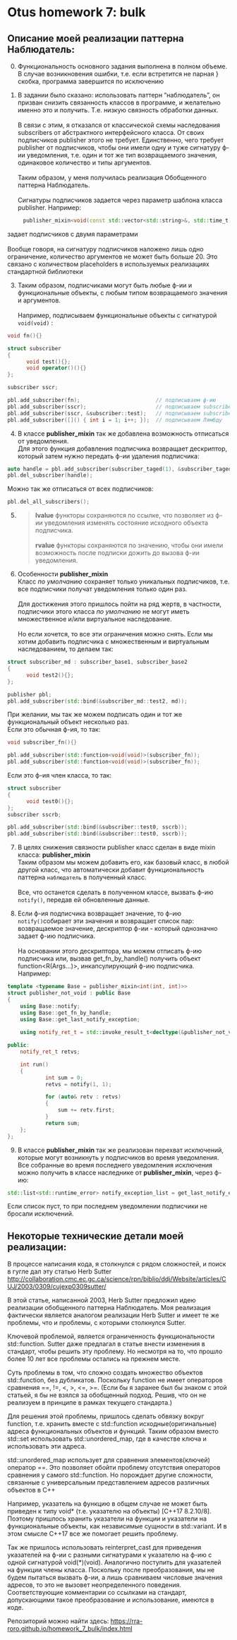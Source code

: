 # Otus homework 7: bulk

## Описание моей реализации паттерна Наблюдатель:

0) Функциональность основного задания выполнена в полном объеме.<br>
   В случае возникновения ошибки, т.е. если встретится не парная } скобка, программа завершится по исключению

1)	В задании было сказано: использовать паттерн “наблюдатель”, он призван снизить связанность
классов в программе, и желательно именно это и получить. Т.е. низкую связность обработки данных.<br><br>
В связи с этим, я отказался от классической схемы наследования subscribers от абстрактного
интерфейсного класса. От своих подписчиков publisher этого не требует. Единственно, чего требует
publisher от подписчиков, чтобы они имели одну и туже сигнатуру ф-ии уведомления, т.е. один и
тот же тип возвращаемого значения, одинаковое количество и типы аргументов.<br><br>
Таким образом, у меня получилась реализация Обобщенного паттерна Наблюдатель.<br><br>
Сигнатуры подписчиков задается через параметр шаблона класса publisher. Например:

~~~cpp
     publisher_mixin<void(const std::vector<std::string>&, std::time_t)>
~~~

задает подписчиков с двумя параметрами<br><br>
Вообще говоря, на сигнатуру подписчиков наложено лишь одно ограничение, количество
аргументов не может быть больше 20. Это связано с количеством placeholders
в используемых реализациях стандартной библиотеки

3)	Таким образом, подписчиками могут быть любые ф-ии и функциональные объекты,
с любым типом возвращаемого значения и аргументов.<br><br>
Например, подписываем функциональные объекты с сигнатурой `void(void)` :

~~~cpp
void fn(){}

struct subscriber
{
      void test(){};
      void operator()(){}
};

subscriber sscr;

pbl.add_subscriber(fn);                        // подписываем ф-ию
pbl.add_subscriber(sscr);                      // подписываем subscriber::operator()
pbl.add_subscriber(sscr, &subscriber::test);   // подписываем subscriber::test()
pbl.add_subscriber([]() { int i = 1; i++; });  // подписываем Лямбду

~~~

4) В классе **publisher_mixin** так же добавлена возможность отписаться от уведомления.<br>
Для этого функция добавления подписчика возвращает дескриптор, который затем нужно передать ф-ии удаления подписчика:

~~~cpp
auto handle = pbl.add_subscriber(subscriber_taged(1), &subscriber_taged::test1);
pbl.del_subscriber(handle);
~~~

Можно так же отписаться от всех подписчиков:

~~~cpp
pbl.del_all_subscribers();
~~~

5)	> **lvalue** функторы сохраняются по ссылке, что позволяет из ф-ии уведомления
    изменять состояние исходного объекта подписчика.<br><br>
    > **rvalue** функторы сохраняются по значению, чтобы они имели возможность после
    подписки дожить до вызова ф-ии уведомления.

6)  Особенности **publisher_mixin**<br>
    Класс *по умолчанию* сохраняет только уникальных подписчиков, т.е. все подписчики получат уведомления
    только один раз.<br><br>
    Для достижения этого пришлось пойти на ряд жертв, в частности, подписчики этого
    класса *по умолчанию* не могут иметь множественное и/или виртуальное наследование.<br><br>
    Но если хочется, то все эти ограничения можно снять.
    Если мы хотим добавить подписчика с множественным и виртуальным наследованием, то делаем так:

~~~cpp
struct subscriber_md : subscriber_base1, subscriber_base2
{
      void test2(){};
};

publisher pbl;
pbl.add_subscriber(std::bind(&subscriber_md::test2, md));
~~~
   
   При желании, мы так же можем подписать один и тот же функциональный объект несколько раз.<br>
   Если это обычная ф-ия, то так:    

~~~cpp
void subscriber_fn(){}

pbl.add_subscriber(std::function<void(void)>(subscriber_fn));
pbl.add_subscriber(std::function<void(void)>(subscriber_fn));
~~~

   Если это ф-ия член класса, то так:

~~~cpp
struct subscriber
{
      void test0(){};
};
subscriber sscrb;

pbl.add_subscriber(std::bind(&subscriber::test0, sscrb)); 
pbl.add_subscriber(std::bind(&subscriber::test0, sscrb)); 
~~~

7)	В целях снижения связности publisher класс сделан в виде mixin класса:  **publisher_mixin**<br>
    Таким образом мы можем добавить его, как базовый класс, в любой другой класс, что автоматически
    добавит функциональность паттерна `наблюдатель` в полученный класс.<br><br>
    Все, что останется сделать в полученном классе, вызвать ф-ию `notify()`, передав ей обновленные данные.

8) Если ф-ия подписчика возвращает значение, то ф-ию `notify()`собирает эти значения и возвращает
   список пар: возвращаемое значение, дескриптор ф-ии - который однозначно задает ф-ию подписчика.<br><br>
   На основании этого дескриптора, мы можем отписать ф-ию подписчика или, вызвав  get_fn_by_handle()
   получить объект function<R(Args...)>, инкапсулирующий ф-ию подписчика.<br>
   Например:

~~~cpp
template <typename Base = publisher_mixin<int(int, int)>>
struct publisher_not_void : public Base
{
    using Base::notify;
    using Base::get_fn_by_handle;
    using Base::get_last_notify_exception;
       
    using notify_ret_t = std::invoke_result_t<decltype(&publisher_not_void::notify), Base, int, int>;

public:
    notify_ret_t retvs;

    int run()
    {
            int sum = 0;
            retvs = notify(1, 1);

            for (auto& retv : retvs)
            {
                sum += retv.first;                        
            }
            return sum;
    };
};
~~~

9) В классе **publisher_mixin** так же реализован перехват исключений, которые могут возникнуть у подписчиков
во время уведомления. Все собранные во время последнего уведомления исключения можно получить в классе наследнике от
**publisher_mixin**, через ф-ию:

~~~cpp
std::list<std::runtime_error> notify_exception_list = get_last_notify_exception();
~~~

Если список пуст, то при последнем уведомлении подписчики не бросали исключений.

## Некоторые технические детали моей реализации:
В процессе написания кода, я столкнулся с рядом сложностей, и поиск в гугле дал эту статью Herb Sutter
http://collaboration.cmc.ec.gc.ca/science/rpn/biblio/ddj/Website/articles/CUJ/2003/0309/cujexp0309sutter/

В этой статье, написанной 2003, Herb Sutter предложил идею реализации обобщенного паттерна Наблюдатель. 
Моя реализация фактически является аналогом реализации Herb Sutter и имеет те же проблемы, что и проблемы, 
с которыми столкнулся Sutter. 

Ключевой проблемой, является ограниченность функциональности std::function. Sutter даже предлагал в статье 
внести изменения в стандарт, чтобы решить эту проблему. Но несмотря на то, что прошло более 10 лет все 
проблемы остались на прежнем месте.

Суть проблемы в том, что сложно создать множество объектов std::function, без дубликатов. Поскольку function 
не имеет операторов сравнения ==, !=, <, >, <=, >=. (Если бы я заранее был бы знаком с этой статьей, я бы не 
взялся за обобщенный подход. Решив, что он не реализуем в принципе в рамках текущего стандарта.)

Для решения этой проблемы, пришлось сделать обвязку вокруг function, т.е. хранить вместе с std::function 
исходные(оригинальные) адреса функциональных объектов и функций. Таким образом вместо std::set использовать 
std::unordered_map, где в качестве ключа и использовать эти адреса. 

std::unordered_map использует для сравнения элементов(ключей) оператор ==. Это позволяет обойти проблему отсутствия 
операторов сравнения у самого std::function. Но порождает другие сложности, связанные с универсальным представлением 
адресов различных объектов в С++

Например, указатель на функцию в общем случае не может быть приведен к типу void* (т.е. указателю на объекты) 
[C++17 8.2.10/8]. Поэтому пришлось хранить указатели на функции и указатели на функциональные объекты, 
как независимые сущности в std::variant. И в этом смысле С++17 все же помогает решить проблему.

Так же пришлось использовать reinterpret_cast для приведения указателей на ф-ии с разными сигнатурами к указателю 
на ф-ию с одной сигнатурой void(*)(void). Аналогично поступить для указателей на функции члены класса. Поскольку 
после преобразования, мы не будем пытаться вызвать ф-ии, а лишь сравниваем числовые значения адресов, то это не 
вызовет неопределенного поведения. Соответствующие комментарии со ссылками на стандарт, допускающими такое 
преобразование и использование, имеются в коде.



Репозиторий можно найти здесь:
https://rra-roro.github.io/homework_7_bulk/index.html
